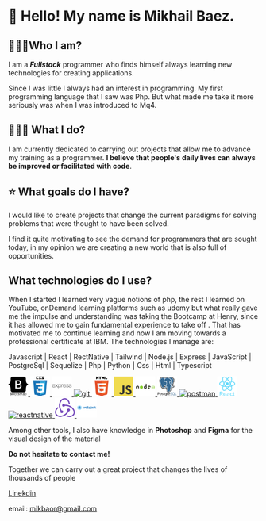 # 👋 Hello! My name is Mikhail Baez.

## 🙋🏻‍♂️**Who I am?**
I am a ***Fullstack*** programmer who finds himself always learning new technologies for creating applications.

Since I was little I always had an interest in programming. My first programming language that I saw was Php. But what made me take it more seriously was when I was introduced to Mq4.

## 👨🏻‍💻 **What I do?**

I am currently dedicated to carrying out projects that allow me to advance my training as a programmer. **I believe that people's daily lives can always be improved or facilitated with code**.

## ⭐ **What goals do I have?**
I would like to create projects that change the current paradigms for solving problems that were thought to have been solved.

I find it quite motivating to see the demand for programmers that are sought today, in my opinion we are creating a new world that is also full of opportunities.

## **What technologies do I use?**
When I started I learned very vague notions of php, the rest I learned on YouTube, onDemand learning platforms such as udemy but what really gave me the impulse and understanding was taking the Bootcamp at Henry, since it has allowed me to gain fundamental experience to take off . That has motivated me to continue learning and now I am moving towards a professional certificate at IBM. The technologies I manage are:

Javascript | React | RectNative | Tailwind | Node.js | Express | JavaScript | PostgreSql | Sequelize | Php | Python | Css | Html | Typescript


<p align="left"> <a href="https://getbootstrap.com" target="_blank" rel="noreferrer"> <img src="https://raw.githubusercontent.com/devicons/devicon/master/icons/bootstrap/bootstrap-plain-wordmark.svg" alt="bootstrap" width="40" height="40"/> </a> <a href="https://www.w3schools.com/css/" target="_blank" rel="noreferrer"> <img src="https://raw.githubusercontent.com/devicons/devicon/master/icons/css3/css3-original-wordmark.svg" alt="css3" width="40" height="40"/> </a> <a href="https://expressjs.com" target="_blank" rel="noreferrer"> <img src="https://raw.githubusercontent.com/devicons/devicon/master/icons/express/express-original-wordmark.svg" alt="express" width="40" height="40"/> </a> <a href="https://git-scm.com/" target="_blank" rel="noreferrer"> <img src="https://www.vectorlogo.zone/logos/git-scm/git-scm-icon.svg" alt="git" width="40" height="40"/> </a> <a href="https://www.w3.org/html/" target="_blank" rel="noreferrer"> <img src="https://raw.githubusercontent.com/devicons/devicon/master/icons/html5/html5-original-wordmark.svg" alt="html5" width="40" height="40"/> </a> <a href="https://developer.mozilla.org/en-US/docs/Web/JavaScript" target="_blank" rel="noreferrer"> <img src="https://raw.githubusercontent.com/devicons/devicon/master/icons/javascript/javascript-original.svg" alt="javascript" width="40" height="40"/> </a> <a href="https://nodejs.org" target="_blank" rel="noreferrer"> <img src="https://raw.githubusercontent.com/devicons/devicon/master/icons/nodejs/nodejs-original-wordmark.svg" alt="nodejs" width="40" height="40"/> </a> <a href="https://www.postgresql.org" target="_blank" rel="noreferrer"> <img src="https://raw.githubusercontent.com/devicons/devicon/master/icons/postgresql/postgresql-original-wordmark.svg" alt="postgresql" width="40" height="40"/> </a> <a href="https://postman.com" target="_blank" rel="noreferrer"> <img src="https://www.vectorlogo.zone/logos/getpostman/getpostman-icon.svg" alt="postman" width="40" height="40"/> </a> <a href="https://reactjs.org/" target="_blank" rel="noreferrer"> <img src="https://raw.githubusercontent.com/devicons/devicon/master/icons/react/react-original-wordmark.svg" alt="react" width="40" height="40"/> </a> <a href="https://reactnative.dev/" target="_blank" rel="noreferrer"> <img src="https://reactnative.dev/img/header_logo.svg" alt="reactnative" width="40" height="40"/> </a> <a href="https://redux.js.org" target="_blank" rel="noreferrer"> <img src="https://raw.githubusercontent.com/devicons/devicon/master/icons/redux/redux-original.svg" alt="redux" width="40" height="40"/> </a> <a href="https://webpack.js.org" target="_blank" rel="noreferrer"> <img src="https://raw.githubusercontent.com/devicons/devicon/d00d0969292a6569d45b06d3f350f463a0107b0d/icons/webpack/webpack-original-wordmark.svg" alt="webpack" width="40" height="40"/> </a> </p>



Among other tools, I also have knowledge in **Photoshop** and **Figma** for the visual design of the material

**Do not hesitate to contact me!**

Together we can carry out a great project that changes the lives of thousands of people

[Linekdin](https://www.linkedin.com/in/sergio-mikhail-baez-ortega-613253237/)

email: mikbaor@gmail.com
